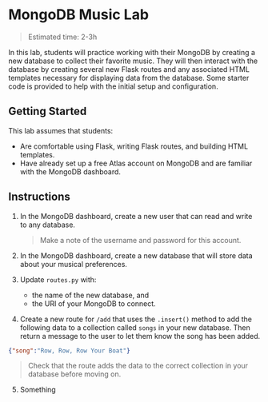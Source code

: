 # MongoDB Music Lab

> Estimated time: 2-3h

In this lab, students will practice working with their MongoDB by creating a new database to collect their favorite music. They will then interact with the database by creating several new Flask routes and any associated HTML templates necessary for displaying data from the database. Some starter code is provided to help with the initial setup and configuration.

## Getting Started

This lab assumes that students:

- Are comfortable using Flask, writing Flask routes, and building HTML templates.
- Have already set up a free Atlas account on MongoDB and are familiar with the MongoDB dashboard.

## Instructions

1. In the MongoDB dashboard, create a new user that can read and write to any database.

	> Make a note of the username and password for this account.

2. In the MongoDB dashboard, create a new database that will store data about your musical preferences.

3. Update `routes.py` with:
	- the name of the new database, and
	- the URI of your MongoDB to connect.

4. Create a new route for `/add` that uses the `.insert()` method to add the following data to a collection called `songs` in your new database. Then return a message to the user to let them know the song has been added.

```json
{"song":"Row, Row, Row Your Boat"}
```

> Check that the route adds the data to the correct collection in your database before moving on.

5. Something


